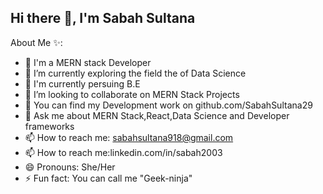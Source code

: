 ## Hi there 👋, I'm Sabah Sultana

   About Me ✨:

- 🔭 I'm a MERN stack Developer
- 🌱 I’m currently exploring the field the of Data Science 
- 🌱 I'm currently persuing B.E
- 👯 I’m looking to collaborate on MERN Stack Projects
- 🤔 You can find my Development work on github.com/SabahSultana29
- 💬 Ask me about MERN Stack,React,Data Science and Developer frameworks
- 📫 How to reach me: sabahsultana918@gmail.com
- 📫 How to reach me:linkedin.com/in/sabah2003
- 😄 Pronouns: She/Her
- ⚡ Fun fact: You can call me "Geek-ninja"

